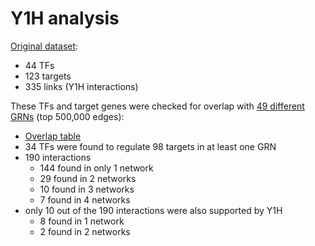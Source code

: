 # Y1H analysis

[Original dataset](y1h.targets.tsv):
* 44 TFs
* 123 targets
* 335 links (Y1H interactions)

These TFs and target genes were checked for overlap with [49 different GRNs](../10.dataset.tsv) (top 500,000 edges):
* [Overlap table](11.support.edges.tsv)
* 34 TFs were found to regulate 98 targets in at least one GRN
* 190 interactions
  * 144 found in only 1 network
  * 29 found in 2 networks
  * 10 found in 3 networks
  * 7 found in 4 networks
* only 10 out of the 190 interactions were also supported by Y1H
  * 8 found in 1 network
  * 2 found in 2 networks
